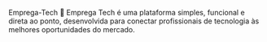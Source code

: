 Emprega-Tech 💼
Emprega Tech é uma plataforma simples, funcional e direta ao ponto, desenvolvida para conectar profissionais de tecnologia às melhores oportunidades do mercado.
